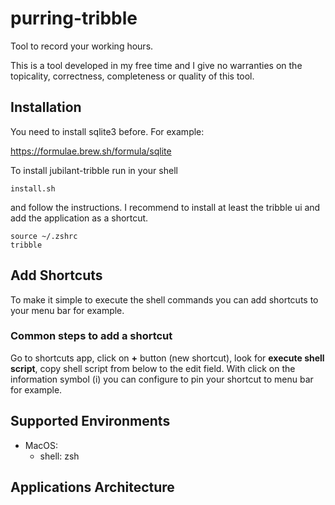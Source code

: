 # purring-tribble

Tool to record your working hours.

This is a tool developed in my free time and I give no warranties on the topicality, correctness, completeness or quality of this tool.

## Installation

You need to install sqlite3 before. For example:

https://formulae.brew.sh/formula/sqlite

To install jubilant-tribble run in your shell

```shell
install.sh
```

and follow the instructions. I recommend to install at least the tribble ui and add the application as a shortcut.

```shell
source ~/.zshrc
tribble
```

## Add Shortcuts

To make it simple to execute the shell commands you can add shortcuts to your menu bar for example.

### Common steps to add a shortcut

Go to shortcuts app, click on __+__ button (new shortcut), look for __execute shell script__, copy shell script from below to the edit field. With click on the information symbol (i) you can configure to pin your shortcut to menu bar for example.

## Supported Environments

- MacOS:
  - shell: zsh

## Applications Architecture
